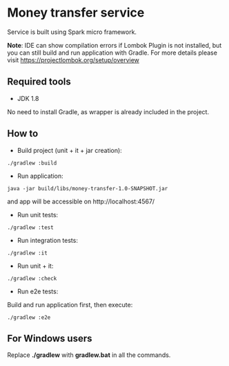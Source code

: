 # Money transfer service

Service is built using Spark micro framework.

__Note__: IDE can show compilation errors if Lombok Plugin is not installed, 
but you can still build and run application with Gradle. For more details please
visit https://projectlombok.org/setup/overview

## Required tools

 * JDK 1.8 
 
 No need to install Gradle, as wrapper is already included in the project.
 
## How to

* Build project (unit + it + jar creation):

``` ./gradlew :build ```

* Run application:

```java -jar build/libs/money-transfer-1.0-SNAPSHOT.jar```

and app will be accessible on http://localhost:4567/

* Run unit tests:

``` ./gradlew :test ```

* Run integration tests:

``` ./gradlew :it ```

* Run unit + it:

``` ./gradlew :check ```

* Run e2e tests:

Build and run application first, then execute:

``` ./gradlew :e2e ```

## For Windows users

Replace __./gradlew__ with __gradlew.bat__ in all the commands.